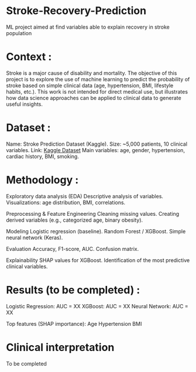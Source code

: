 # Stroke-Recovery-Prediction
ML project aimed at find variables able to explain recovery in stroke population

# Context : 
Stroke is a major cause of disability and mortality.
The objective of this project is to explore the use of machine learning to predict the probability of stroke based on simple clinical data (age, hypertension, BMI, lifestyle habits, etc.).
This work is not intended for direct medical use, but illustrates how data science approaches can be applied to clinical data to generate useful insights.


# Dataset :
Name: Stroke Prediction Dataset (Kaggle).
Size: ~5,000 patients, 10 clinical variables.
Link: [Kaggle Dataset](url)
Main variables: age, gender, hypertension, cardiac history, BMI, smoking.

# Methodology : 
  Exploratory data analysis (EDA)
Descriptive analysis of variables.
Visualizations: age distribution, BMI, correlations.

  Preprocessing & Feature Engineering
Cleaning missing values.
Creating derived variables (e.g., categorized age, binary obesity).

  Modeling
Logistic regression (baseline).
Random Forest / XGBoost.
Simple neural network (Keras).

  Evaluation
Accuracy, F1-score, AUC.
Confusion matrix.

  Explainability
SHAP values for XGBoost.
Identification of the most predictive clinical variables.

# Results (to be completed) : 
Logistic Regression: AUC = XX
XGBoost: AUC = XX
Neural Network: AUC = XX

  Top features (SHAP importance):
Age
Hypertension
BMI

# Clinical interpretation

To be completed
